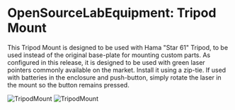 OpenSourceLabEquipment: Tripod Mount
======================

This Tripod Mount is designed to be used with Hama "Star 61" Tripod, to be used instead of the original base-plate for mounting custom parts. As configured in this release, it is designed to be used with green laser pointers commonly available on the market. Install it using a zip-tie. If used with batteries in the enclosure and push-button, simply rotate the laser in the mount so the button remains pressed.

![TripodMount](https://raw.github.com/IRNAS/OpenSourceLabEquipment/master/TripodMount/TripodMount1.jpg)
![TripodMount](https://raw.github.com/IRNAS/OpenSourceLabEquipment/master/TripodMount/TripodMount2.jpg)